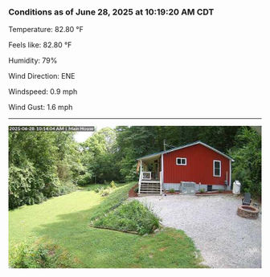 ### Conditions as of June 28, 2025 at 10:19:20 AM CDT 

Temperature: 82.80 &deg;F

Feels like: 82.80 &deg;F

Humidity: 79%

Wind Direction: ENE

Windspeed: 0.9 mph

Wind Gust: 1.6 mph

---

<img src="./images/latest.jpeg"/>

